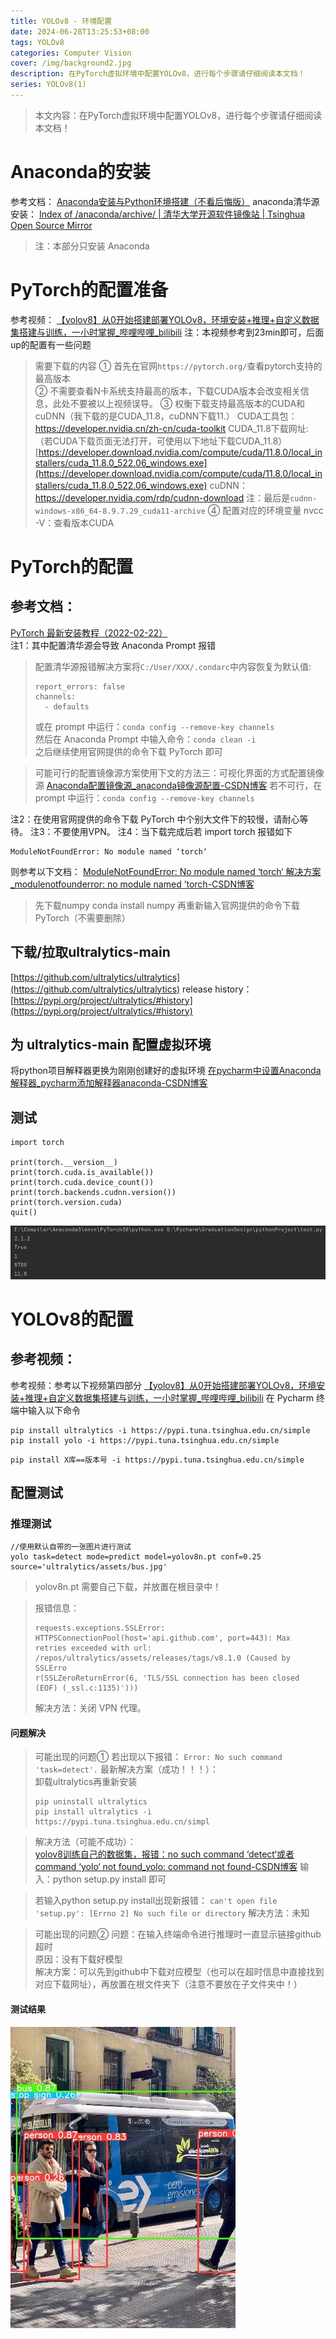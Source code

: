```yaml
---
title: YOLOv8 - 环境配置
date: 2024-06-28T13:25:53+08:00
tags: YOLOv8
categories: Computer Vision
cover: /img/background2.jpg
description: 在PyTorch虚拟环境中配置YOLOv8，进行每个步骤请仔细阅读本文档！
series: YOLOv8(1)
---
```

> 本文内容：在PyTorch虚拟环境中配置YOLOv8，进行每个步骤请仔细阅读本文档！

# Anaconda的安装
参考文档：
[Anaconda安装与Python环境搭建（不看后悔版）](https://zhuanlan.zhihu.com/p/511233749)
anaconda清华源安装：
[Index of /anaconda/archive/ | 清华大学开源软件镜像站 | Tsinghua Open Source Mirror](https://mirrors.tuna.tsinghua.edu.cn/anaconda/archive/)
> 注：本部分只安装 Anaconda

# PyTorch的配置准备
参考视频：
[【yolov8】从0开始搭建部署YOLOv8，环境安装+推理+自定义数据集搭建与训练，一小时掌握_哔哩哔哩_bilibili](https://www.bilibili.com/video/BV1fY411y7Xq/)
注：本视频参考到23min即可，后面up的配置有一些问题	
> 需要下载的内容
> ① 首先在官网`https://pytorch.org/`查看pytorch支持的最高版本  
> ② 不需要查看N卡系统支持最高的版本，下载CUDA版本会改变相关信息，此处不要被以上视频误导。
> ③ 权衡下载支持最高版本的CUDA和cuDNN（我下载的是CUDA_11.8，cuDNN下载11.）
> CUDA工具包：
> https://developer.nvidia.cn/zh-cn/cuda-toolkit
> CUDA_11.8下载网址:（若CUDA下载页面无法打开，可使用以下地址下载CUDA_11.8）[https://developer.download.nvidia.com/compute/cuda/11.8.0/local_installers/cuda_11.8.0_522.06_windows.exe](https://developer.download.nvidia.com/compute/cuda/11.8.0/local_installers/cuda_11.8.0_522.06_windows.exe)
> cuDNN：
> https://developer.nvidia.com/rdp/cudnn-download
> 注：最后是`cudnn-windows-x86_64-8.9.7.29_cuda11-archive`
> ④ 配置对应的环境变量
> nvcc -V：查看版本CUDA

# PyTorch的配置
## 参考文档：
[PyTorch 最新安装教程（2022-02-22）](https://zhuanlan.zhihu.com/p/470841101)<br />
注1：其中配置清华源会导致 Anaconda Prompt 报错
> 配置清华源报错解决方案将`C:/User/XXX/.condarc`中内容恢复为默认值:
> ```
> report_errors: false
> channels:
>   - defaults
> ```
> 或在 prompt 中运行：`conda config --remove-key channels`<br />然后在 Anaconda Prompt 中输入命令：`conda clean -i`<br />之后继续使用官网提供的命令下载 PyTorch 即可

> 可能可行的配置镜像源方案使用下文的方法三：可视化界面的方式配置镜像源
> [Anaconda配置镜像源_anaconda镜像源配置-CSDN博客](https://blog.csdn.net/qq_32650831/article/details/127952502)
> 若不可行，在 prompt 中运行：`conda config --remove-key channels`

注2：在使用官网提供的命令下载 PyTorch 中个别大文件下的较慢，请耐心等待。
注3：不要使用VPN。
注4：当下载完成后若 import torch 报错如下
```报错信息
ModuleNotFoundError: No module named ‘torch‘
```
则参考以下文档：
[ModuleNotFoundError: No module named ‘torch‘ 解决方案_modulenotfounderror: no module named ’torch-CSDN博客](https://blog.csdn.net/thy0000/article/details/122652349)
> 先下载numpy     conda install numpy
> 再重新输入官网提供的命令下载PyTorch（不需要删除）

## 下载/拉取ultralytics-main
[https://github.com/ultralytics/ultralytics](https://github.com/ultralytics/ultralytics)
release history：[https://pypi.org/project/ultralytics/#history](https://pypi.org/project/ultralytics/#history)
## 为 ultralytics-main 配置虚拟环境
将python项目解释器更换为刚刚创建好的虚拟环境
[在pycharm中设置Anaconda解释器_pycharm添加解释器anaconda-CSDN博客](https://blog.csdn.net/disccutter/article/details/124561073)
## 测试
```
import torch

print(torch.__version__)
print(torch.cuda.is_available())
print(torch.cuda.device_count())
print(torch.backends.cudnn.version())
print(torch.version.cuda)
quit()
```

![测试结果](https://github.com/ChuiXue-Lan/image-host/blob/main/blog-image/YOLOv8_1.1.png "测试结果")
# YOLOv8的配置
## 参考视频：
参考视频：参考以下视频第四部分
[【yolov8】从0开始搭建部署YOLOv8，环境安装+推理+自定义数据集搭建与训练，一小时掌握_哔哩哔哩_bilibili](https://www.bilibili.com/video/BV1fY411y7Xq)
在 Pycharm 终端中输入以下命令
```
pip install ultralytics -i https://pypi.tuna.tsinghua.edu.cn/simple
pip install yolo -i https://pypi.tuna.tsinghua.edu.cn/simple
```
`pip install X库==版本号 -i https://pypi.tuna.tsinghua.edu.cn/simple`
## 配置测试
### 推理测试
```
//使用默认自带的一张图片进行测试
yolo task=detect mode=predict model=yolov8n.pt conf=0.25 source='ultralytics/assets/bus.jpg'
```
> yolov8n.pt 需要自己下载，并放置在根目录中！

> 报错信息：
> ```
> requests.exceptions.SSLError: HTTPSConnectionPool(host='api.github.com', port=443): Max retries exceeded with url: /repos/ultralytics/assets/releases/tags/v8.1.0 (Caused by SSLErro
> r(SSLZeroReturnError(6, 'TLS/SSL connection has been closed (EOF) (_ssl.c:1135)')))
> ```
> 解决方法：关闭 VPN 代理。
#### 问题解决
>可能出现的问题①
>若出现以下报错：
>`Error: No such command 'task=detect'.`
> 最新解决方案（成功！！！）：<br />卸载ultralytics再重新安装
> ```
> pip uninstall ultralytics
> pip install ultralytics -i https://pypi.tuna.tsinghua.edu.cn/simpl
> ```

> 解决方法（可能不成功）：<br />[yolov8训练自己的数据集，报错：no such command ‘detect‘或者command ‘yolo‘ not found_yolo: command not found-CSDN博客](https://blog.csdn.net/Jiangdan0326/article/details/129626121)
> 输入：python setup.py install 即可

> 若输入python setup.py install出现新报错：
> `can't open file 'setup.py': [Errno 2] No such file or directory`
> 解决方法：未知

> 可能出现的问题②
> 问题：在输入终端命令进行推理时一直显示链接github超时<br />原因：没有下载好模型<br />解决方案：可以先到github中下载对应模型（也可以在超时信息中直接找到对应下载网址），再放置在根文件夹下（注意不要放在子文件夹中！）
#### 测试结果
![推理测试成功结果](https://raw.githubusercontent.com/ChuiXue-Lan/image-host/main/blog-image/YOLOv8_1.2.png "推理测试成功结果")



